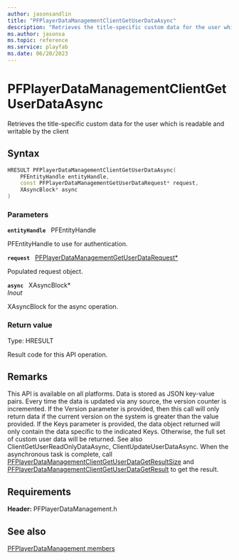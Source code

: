 ```yaml
---
author: jasonsandlin
title: "PFPlayerDataManagementClientGetUserDataAsync"
description: "Retrieves the title-specific custom data for the user which is readable and writable by the client"
ms.author: jasonsa
ms.topic: reference
ms.service: playfab
ms.date: 06/20/2023
---
```


# PFPlayerDataManagementClientGetUserDataAsync  

Retrieves the title-specific custom data for the user which is readable and writable by the client  

## Syntax  
  
```cpp
HRESULT PFPlayerDataManagementClientGetUserDataAsync(  
    PFEntityHandle entityHandle,  
    const PFPlayerDataManagementGetUserDataRequest* request,  
    XAsyncBlock* async  
)  
```  
  
### Parameters  
  
**`entityHandle`** &nbsp; PFEntityHandle  
  
PFEntityHandle to use for authentication.  
  
**`request`** &nbsp; [PFPlayerDataManagementGetUserDataRequest*](../../pfplayerdatamanagementtypes/structs/pfplayerdatamanagementgetuserdatarequest.md)  
  
Populated request object.  
  
**`async`** &nbsp; XAsyncBlock*  
*_Inout_*  
  
XAsyncBlock for the async operation.  
  
  
### Return value
Type: HRESULT
  
Result code for this API operation.
  
## Remarks  
  
This API is available on all platforms. Data is stored as JSON key-value pairs. Every time the data is updated via any source, the version counter is incremented. If the Version parameter is provided, then this call will only return data if the current version on the system is greater than the value provided. If the Keys parameter is provided, the data object returned will only contain the data specific to the indicated Keys. Otherwise, the full set of custom user data will be returned. See also ClientGetUserReadOnlyDataAsync, ClientUpdateUserDataAsync. When the asynchronous task is complete, call [PFPlayerDataManagementClientGetUserDataGetResultSize](pfplayerdatamanagementclientgetuserdatagetresultsize.md) and [PFPlayerDataManagementClientGetUserDataGetResult](pfplayerdatamanagementclientgetuserdatagetresult.md) to get the result.
  
## Requirements  
  
**Header:** PFPlayerDataManagement.h
  
## See also  
[PFPlayerDataManagement members](../pfplayerdatamanagement_members.md)  

  
  
